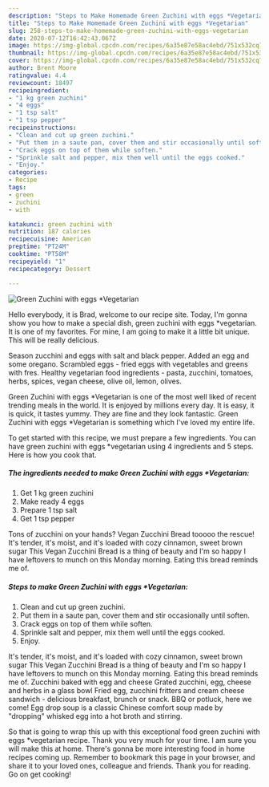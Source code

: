 ```yaml
---
description: "Steps to Make Homemade Green Zuchini with eggs *Vegetarian"
title: "Steps to Make Homemade Green Zuchini with eggs *Vegetarian"
slug: 258-steps-to-make-homemade-green-zuchini-with-eggs-vegetarian
date: 2020-07-12T16:42:43.067Z
image: https://img-global.cpcdn.com/recipes/6a35e87e58ac4ebd/751x532cq70/green-zuchini-with-eggs-vegetarian-recipe-main-photo.jpg
thumbnail: https://img-global.cpcdn.com/recipes/6a35e87e58ac4ebd/751x532cq70/green-zuchini-with-eggs-vegetarian-recipe-main-photo.jpg
cover: https://img-global.cpcdn.com/recipes/6a35e87e58ac4ebd/751x532cq70/green-zuchini-with-eggs-vegetarian-recipe-main-photo.jpg
author: Brent Moore
ratingvalue: 4.4
reviewcount: 18497
recipeingredient:
- "1 kg green zuchini"
- "4 eggs"
- "1 tsp salt"
- "1 tsp pepper"
recipeinstructions:
- "Clean and cut up green zuchini."
- "Put them in a saute pan, cover them and stir occasionally until soften."
- "Crack eggs on top of them while soften."
- "Sprinkle salt and pepper, mix them well until the eggs cooked."
- "Enjoy."
categories:
- Recipe
tags:
- green
- zuchini
- with

katakunci: green zuchini with 
nutrition: 187 calories
recipecuisine: American
preptime: "PT24M"
cooktime: "PT58M"
recipeyield: "1"
recipecategory: Dessert

---
```



![Green Zuchini with eggs *Vegetarian](https://img-global.cpcdn.com/recipes/6a35e87e58ac4ebd/751x532cq70/green-zuchini-with-eggs-vegetarian-recipe-main-photo.jpg)

Hello everybody, it is Brad, welcome to our recipe site. Today, I'm gonna show you how to make a special dish, green zuchini with eggs *vegetarian. It is one of my favorites. For mine, I am going to make it a little bit unique. This will be really delicious.

Season zucchini and eggs with salt and black pepper. Added an egg and some oregano. Scrambled eggs - fried eggs with vegetables and greens with fres. Healthy vegetarian food ingredients - pasta, zucchini, tomatoes, herbs, spices, vegan cheese, olive oil, lemon, olives.

Green Zuchini with eggs *Vegetarian is one of the most well liked of recent trending meals in the world. It is enjoyed by millions every day. It is easy, it is quick, it tastes yummy. They are fine and they look fantastic. Green Zuchini with eggs *Vegetarian is something which I've loved my entire life.


To get started with this recipe, we must prepare a few ingredients. You can have green zuchini with eggs *vegetarian using 4 ingredients and 5 steps. Here is how you cook that.

<!--inarticleads1-->

##### The ingredients needed to make Green Zuchini with eggs *Vegetarian:

1. Get 1 kg green zuchini
1. Make ready 4 eggs
1. Prepare 1 tsp salt
1. Get 1 tsp pepper


Tons of zucchini on your hands? Vegan Zucchini Bread tooooo the rescue! It&#39;s tender, it&#39;s moist, and it&#39;s loaded with cozy cinnamon, sweet brown sugar This Vegan Zucchini Bread is a thing of beauty and I&#39;m so happy I have leftovers to munch on this Monday morning. Eating this bread reminds me of. 

<!--inarticleads2-->

##### Steps to make Green Zuchini with eggs *Vegetarian:

1. Clean and cut up green zuchini.
1. Put them in a saute pan, cover them and stir occasionally until soften.
1. Crack eggs on top of them while soften.
1. Sprinkle salt and pepper, mix them well until the eggs cooked.
1. Enjoy.


It&#39;s tender, it&#39;s moist, and it&#39;s loaded with cozy cinnamon, sweet brown sugar This Vegan Zucchini Bread is a thing of beauty and I&#39;m so happy I have leftovers to munch on this Monday morning. Eating this bread reminds me of. Zucchini baked with egg and cheese Grated zucchini, egg, cheese and herbs in a glass bowl Fried egg, zucchini fritters and cream cheese sandwich - delicious breakfast, brunch or snack. BBQ or potluck, here we come! Egg drop soup is a classic Chinese comfort soup made by &#34;dropping&#34; whisked egg into a hot broth and stirring. 

So that is going to wrap this up with this exceptional food green zuchini with eggs *vegetarian recipe. Thank you very much for your time. I am sure you will make this at home. There's gonna be more interesting food in home recipes coming up. Remember to bookmark this page in your browser, and share it to your loved ones, colleague and friends. Thank you for reading. Go on get cooking!
